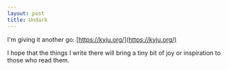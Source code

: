```yaml
---
layout: post
title: Undark
---
```


I'm giving it another go: [https://kyju.org/](https://kyju.org/)

I hope that the things I write there will bring a tiny bit of joy or inspiration
to those who read them.
